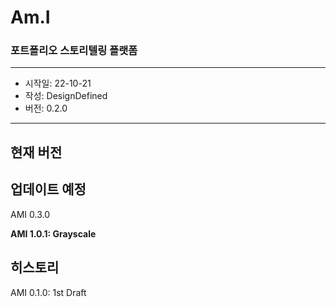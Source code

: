 # Am.I
### 포트폴리오 스토리텔링 플랫폼

---
- 시작일: 22-10-21
- 작성: DesignDefined
- 버전: 0.2.0
---

## 현재 버전



## 업데이트 예정

AMI 0.3.0

__AMI 1.0.1: Grayscale__




## 히스토리 

AMI 0.1.0: 1st Draft